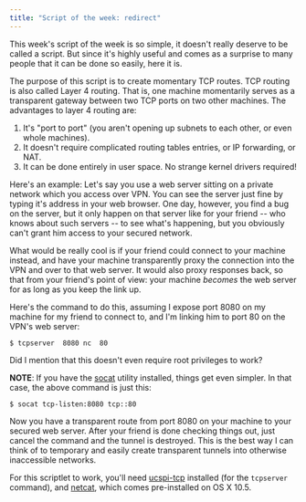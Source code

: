 ```yaml
---
title: "Script of the week: redirect"
---
```


This week's script of the week is so simple, it doesn't really deserve to be called a script.  But since it's highly useful and comes as a surprise to many people that it can be done so easily, here it is.

<!--more-->
The purpose of this script is to create momentary TCP routes.  TCP routing is also called Layer 4 routing.  That is, one machine momentarily serves as a transparent gateway between two TCP ports on two other machines.  The advantages to layer 4 routing are:

1. It's "port to port" (you aren't opening up subnets to each other, or even whole machines).
2. It doesn't require complicated routing tables entries, or IP forwarding, or NAT.
3. It can be done entirely in user space.  No strange kernel drivers required!

Here's an example: Let's say you use a web server sitting on a private network which you access over VPN.  You can see the server just fine by typing it's address in your web browser.  One day, however, you find a bug on the server, but it only happen on that server like for your friend -- who knows about such servers -- to see what's happening, but you obviously can't grant him access to your secured network.

What would be really cool is if your friend could connect to your machine instead, and have your machine transparently proxy the connection into the VPN and over to that web server.  It would also proxy responses back, so that from your friend's point of view: your machine *becomes* the web server for as long as you keep the link up.

Here's the command to do this, assuming I expose port 8080 on my machine for my friend to connect to, and I'm linking him to port 80 on the VPN's web server:

    $ tcpserver  8080 nc  80

Did I mention that this doesn't even require root privileges to work?

**NOTE**: If you have the [socat][] utility installed, things get even simpler.  In that case, the above command is just this:

    $ socat tcp-listen:8080 tcp::80

Now you have a transparent route from port 8080 on your machine to your secured web server.  After your friend is done checking things out, just cancel the command and the tunnel is destroyed.  This is the best way I can think of to temporary and easily create transparent tunnels into otherwise inaccessible networks.

For this scriptlet to work, you'll need [ucspi-tcp][] installed (for the `tcpserver` command), and [netcat][], which comes pre-installed on OS X 10.5.

[socat]: http://www.dest-unreach.org/socat/
[ucspi-tcp]: http://cr.yp.to/ucspi-tcp.html
[netcat]: http://netcat.sourceforge.net/

